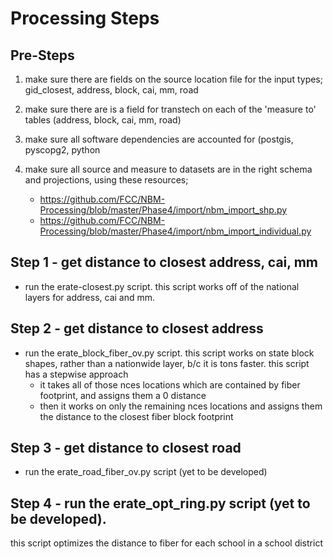 Processing Steps
================

Pre-Steps
---------

1) make sure there are fields on the source location file for the input types; gid_closest, address, block, cai, mm, road

2) make sure there are is a field for transtech on each of the 'measure to' tables (address, block, cai, mm, road)

3) make sure all software dependencies are accounted for (postgis, pyscopg2, python

4) make sure all source and measure to datasets are in the right schema and projections, using these resources;
    - https://github.com/FCC/NBM-Processing/blob/master/Phase4/import/nbm_import_shp.py
    - https://github.com/FCC/NBM-Processing/blob/master/Phase4/import/nbm_import_individual.py


Step 1 - get distance to closest address, cai, mm
------
- run the erate-closest.py script.  this script works off of the national layers for address, cai and mm.


Step 2 - get distance to closest address
------
- run the erate_block_fiber_ov.py script.  this script works on state block shapes, rather than a nationwide layer, b/c it is tons faster. this script has a stepwise approach
  - it takes all of those nces locations which are contained by fiber footprint, and assigns them a 0 distance
  - then it works on only the remaining nces locations and assigns them the distance to the closest fiber block footprint


Step 3 - get distance to closest road
------
- run the erate_road_fiber_ov.py script (yet to be developed)


Step 4 - run the erate_opt_ring.py script (yet to be developed).  
------
this script optimizes the distance to fiber for each school in a school district
